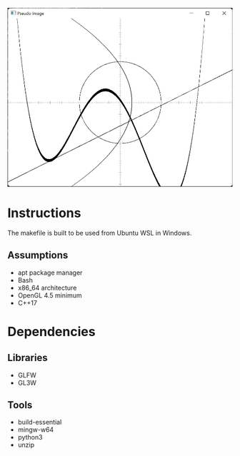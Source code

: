 ![Preview](preview.png)

# Instructions

The makefile is built to be used from Ubuntu WSL in Windows.

## Assumptions

- apt package manager
- Bash
- x86_64 architecture
- OpenGL 4.5 minimum
- C++17

# Dependencies

## Libraries

- GLFW
- GL3W

## Tools

- build-essential
- mingw-w64
- python3
- unzip
